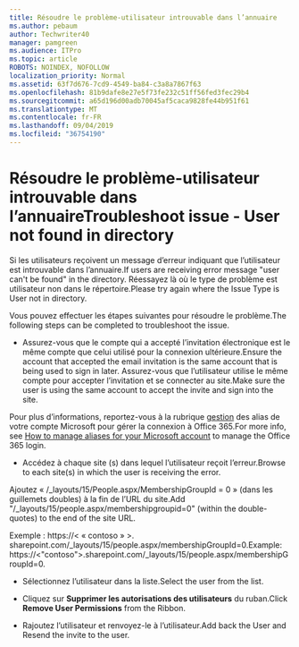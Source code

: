 ```yaml
---
title: Résoudre le problème-utilisateur introuvable dans l’annuaire
ms.author: pebaum
author: Techwriter40
manager: pamgreen
ms.audience: ITPro
ms.topic: article
ROBOTS: NOINDEX, NOFOLLOW
localization_priority: Normal
ms.assetid: 63f7d676-7cd9-4549-ba84-c3a8a7867f63
ms.openlocfilehash: 81b9dafe8e27e5f73fe232c51ff56fed3fec29b4
ms.sourcegitcommit: a65d196d00adb70045af5caca9828fe44b951f61
ms.translationtype: MT
ms.contentlocale: fr-FR
ms.lasthandoff: 09/04/2019
ms.locfileid: "36754190"
---
```

# <a name="troubleshoot-issue---user-not-found-in-directory"></a><span data-ttu-id="2d68f-102">Résoudre le problème-utilisateur introuvable dans l’annuaire</span><span class="sxs-lookup"><span data-stu-id="2d68f-102">Troubleshoot issue - User not found in directory</span></span>

<span data-ttu-id="2d68f-103">Si les utilisateurs reçoivent un message d’erreur indiquant que l’utilisateur est introuvable dans l’annuaire.</span><span class="sxs-lookup"><span data-stu-id="2d68f-103">If users are receiving error message "user can't be found" in the directory.</span></span> <span data-ttu-id="2d68f-104">Réessayez là où le type de problème est utilisateur non dans le répertoire.</span><span class="sxs-lookup"><span data-stu-id="2d68f-104">Please try again where the Issue Type is User not in directory.</span></span>

<span data-ttu-id="2d68f-105">Vous pouvez effectuer les étapes suivantes pour résoudre le problème.</span><span class="sxs-lookup"><span data-stu-id="2d68f-105">The following steps can be completed to troubleshoot the issue.</span></span>

- <span data-ttu-id="2d68f-106">Assurez-vous que le compte qui a accepté l’invitation électronique est le même compte que celui utilisé pour la connexion ultérieure.</span><span class="sxs-lookup"><span data-stu-id="2d68f-106">Ensure the account that accepted the email invitation is the same account that is being used to sign in later.</span></span> <span data-ttu-id="2d68f-107">Assurez-vous que l’utilisateur utilise le même compte pour accepter l’invitation et se connecter au site.</span><span class="sxs-lookup"><span data-stu-id="2d68f-107">Make sure the user is using the same account to accept the invite and sign into the site.</span></span> 

<span data-ttu-id="2d68f-108">Pour plus d’informations, reportez-vous à la rubrique [gestion</a> des alias de votre compte Microsoft pour gérer la connexion à Office 365](https://support.microsoft.com/help/12407/microsoft-account-how-to-manage-aliases).</span><span class="sxs-lookup"><span data-stu-id="2d68f-108">For more info, see [How to manage aliases for your Microsoft account</a> to manage the Office 365 login](https://support.microsoft.com/help/12407/microsoft-account-how-to-manage-aliases).</span></span> 

- <span data-ttu-id="2d68f-109">Accédez à chaque site (s) dans lequel l’utilisateur reçoit l’erreur.</span><span class="sxs-lookup"><span data-stu-id="2d68f-109">Browse to each site(s) in which the user is receiving the error.</span></span> 

<span data-ttu-id="2d68f-110">Ajoutez « /_layouts/15/People.aspx/MembershipGroupId = 0 » (dans les guillemets doubles) à la fin de l’URL du site.</span><span class="sxs-lookup"><span data-stu-id="2d68f-110">Add "/_layouts/15/people.aspx/membershipgroupid=0" (within the double-quotes) to the end of the site URL.</span></span> 

<span data-ttu-id="2d68f-111">Exemple : https://< « contoso » >. sharepoint.com/_layouts/15/people.aspx/membershipGroupId=0.</span><span class="sxs-lookup"><span data-stu-id="2d68f-111">Example: https://<"contoso">.sharepoint.com/_layouts/15/people.aspx/membershipGroupId=0.</span></span>

- <span data-ttu-id="2d68f-112">Sélectionnez l’utilisateur dans la liste.</span><span class="sxs-lookup"><span data-stu-id="2d68f-112">Select the user from the list.</span></span>

- <span data-ttu-id="2d68f-113">Cliquez sur **Supprimer les autorisations des utilisateurs** du ruban.</span><span class="sxs-lookup"><span data-stu-id="2d68f-113">Click **Remove User Permissions** from the Ribbon.</span></span> 
-  <span data-ttu-id="2d68f-114">Rajoutez l’utilisateur et renvoyez-le à l’utilisateur.</span><span class="sxs-lookup"><span data-stu-id="2d68f-114">Add back the User and Resend the invite to the user.</span></span>

